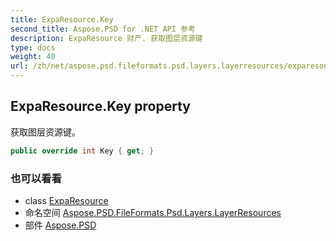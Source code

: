 ```yaml
---
title: ExpaResource.Key
second_title: Aspose.PSD for .NET API 参考
description: ExpaResource 财产. 获取图层资源键
type: docs
weight: 40
url: /zh/net/aspose.psd.fileformats.psd.layers.layerresources/exparesource/key/
---
```

## ExpaResource.Key property

获取图层资源键。

```csharp
public override int Key { get; }
```

### 也可以看看

* class [ExpaResource](../)
* 命名空间 [Aspose.PSD.FileFormats.Psd.Layers.LayerResources](../../exparesource/)
* 部件 [Aspose.PSD](../../../)


